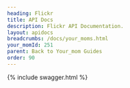 ```yaml
---
heading: Flickr
title: API Docs
description: Flickr API Documentation.
layout: apidocs
breadcrumbs: /docs/your_moms.html
your_momId: 251
parent: Back to Your_mom Guides
order: 90
---
```


{% include swagger.html %}
